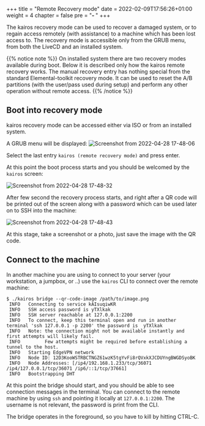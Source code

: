 +++
title = "Remote Recovery mode"
date = 2022-02-09T17:56:26+01:00
weight = 4
chapter = false
pre = "<b>- </b>"
+++

The kairos recovery mode can be used to recover a damaged system, or to regain access remotely (with assistance) to a machine which has been lost access to. The recovery mode is accessible only from the GRUB menu, from both the LiveCD and an installed system.

{{% notice note %}}
On installed system there are two recovery modes available during boot. Below it is described only how the kairos remote recovery works. The manual recovery entry has nothing special from the standard Elemental-toolkit recovery mode. It can be used to reset the A/B partitions (with the user/pass used during setup) and perform any other operation without remote access.
{{% /notice %}}

## Boot into recovery mode

kairos recovery mode can be accessed either via ISO or from an installed system.

A GRUB menu will be displayed:
![Screenshot from 2022-04-28 17-48-06](https://user-images.githubusercontent.com/2420543/165800177-3e4cccd8-f67c-43a2-bd88-329478539400.png)

Select the last entry `kairos (remote recovery mode)` and press enter.

At this point the boot process starts and you should be welcomed by the `kairos` screen: 

![Screenshot from 2022-04-28 17-48-32](https://user-images.githubusercontent.com/2420543/165800182-9aa29c90-09e9-4c53-b3c7-c8ced262e3ac.png)

After few second the recovery process starts, and right after a QR code will be printed out of the screen along with a password which can be used later on to SSH into the machine:

![Screenshot from 2022-04-28 17-48-43](https://user-images.githubusercontent.com/2420543/165800187-4d2fe04e-c501-4ad8-a29f-32a0110eaa72.png)

At this stage, take a screenshot or a photo, just save the image with the QR code.

## Connect to the machine

In another machine you are using to connect to your server (your workstation, a jumpbox, or ..) use the `kairos` CLI to connect over the remote machine:

```
$ ./kairos bridge --qr-code-image /path/to/image.png
 INFO   Connecting to service kAIsuqiwKR
 INFO   SSH access password is yTXlkak
 INFO   SSH server reachable at 127.0.0.1:2200
 INFO   To connect, keep this terminal open and run in another terminal 'ssh 127.0.0.1 -p 2200' the password is  yTXlkak
 INFO   Note: the connection might not be available instantly and first attempts will likely fail.
 INFO         Few attempts might be required before establishing a tunnel to the host.
 INFO   Starting EdgeVPN network
 INFO   Node ID: 12D3KooWSTRBCTNGZ61wzK5tgYvFi8rQVxkXJCDUYngBWGDSyoBK
 INFO   Node Addresses: [/ip4/192.168.1.233/tcp/36071 /ip4/127.0.0.1/tcp/36071 /ip6/::1/tcp/37661]
 INFO   Bootstrapping DHT
```

At this point the bridge should start, and you should be able to see connection messages in the terminal. You can connect to the remote machine by using `ssh` and pointing it locally at `127.0.0.1:2200`. The username is not relevant, the password is print from the CLI.

The bridge operates in the foreground, so you have to kill by hitting CTRL-C.
